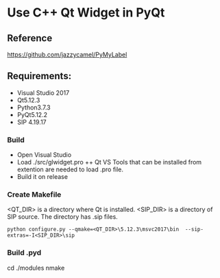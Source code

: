 # Use C++ Qt Widget in PyQt

## Reference
https://github.com/jazzycamel/PyMyLabel

## Requirements:
- Visual Studio 2017
- Qt5.12.3
- Python3.7.3
- PyQt5.12.2
- SIP 4.19.17

### Build 
+ Open Visual Studio
+ Load ./src/glwidget.pro
++ Qt VS Tools that can be installed from extention are needed to load .pro file.
+ Build it on release

### Create Makefile
<QT_DIR> is a directory where Qt is installed.
<SIP_DIR> is a directory of SIP source. The directory has .sip files.

```
python configure.py --qmake=<QT_DIR>\5.12.3\msvc2017\bin  --sip-extras=-I<SIP_DIR>\sip
```

### Build .pyd
cd ./modules
nmake